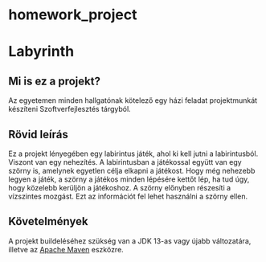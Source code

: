 # homework_project
# Labyrinth

## Mi is ez a projekt?  
Az egyetemen minden hallgatónak kötelező egy házi feladat projektmunkát készíteni Szoftverfejlesztés tárgyból.
  
## Rövid leírás
Ez a projekt lényegében egy labirintus játék, ahol ki kell jutni a labirintusból. Viszont van egy nehezítés.
A labirintusban a játékossal együtt van egy szörny is, amelynek egyetlen célja elkapni a játékost. 
Hogy még nehezebb legyen a játék, a szörny a játékos minden lépésére kettőt lép, ha tud úgy, hogy közelebb kerüljön a játékoshoz.
A szörny előnyben részesíti a vízszintes mozgást. Ezt az információt fel lehet használni a szörny ellen.

## Követelmények
A projekt buildeléséhez szükség van a JDK 13-as vagy újabb változatára, illetve az [Apache Maven](https://maven.apache.org/) eszközre.


